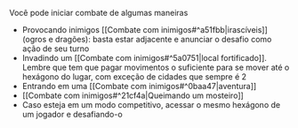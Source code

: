 Você pode iniciar combate de algumas maneiras
- Provocando inimigos [[Combate com inimigos#^a51fbb|irascíveis]] (ogros e dragões): basta estar adjacente e anunciar o desafio como ação de seu turno
- Invadindo um [[Combate com inimigos#^5a0751|local fortificado]]. Lembre que tem que pagar movimentos o suficiente para se mover até o hexágono do lugar, com exceção de cidades que sempre é 2
- Entrando em uma [[Combate com inimigos#^0baa47|aventura]]
- [[Combate com inimigos#^21cf4a|Queimando um mosteiro]]
- Caso esteja em um modo competitivo, acessar o mesmo hexágono de um jogador e desafiando-o